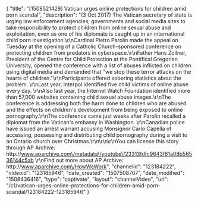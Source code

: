 {
    "title": "[1508521429] Vatican urges online protections for children amid porn scandal",
    "description": "(3 Oct 2017) The Vatican secretary of state is urging law enforcement agencies, governments and social media sites to take responsibility to protect children from online sexual abuse and exploitation, even as one of his diplomats is caught up in an international child porn investigation.\r\nCardinal Pietro Parolin made the appeal on Tuesday at the opening of a Catholic Church-sponsored conference on protecting children from predators in cyberspace.\r\nFather Hans Zollner, President of the Centre for Child Protection at the Pontifical Gregorian University, opened the conference with a list of abuses inflicted on children using digital media and demanded that \"we stop these terror attacks on the hearts of children.\"\r\nParticipants offered sobering statistics about the problem. \r\nLast year, Interpol identified five child victims of online abuse every day. \r\nAlso last year, the Internet Watch Foundation identified more than 57,000 websites containing child sexual abuse images.\r\nThe conference is addressing both the harm done to children who are abused and the effects on children's development from being exposed to online pornography.\r\nThe conference came just weeks after Parolin recalled a diplomat from the Vatican's embassy in Washington. \r\nCanadian police have issued an arrest warrant accusing Monsignor Carlo Capella of accessing, possessing and distributing child pornography during a visit to an Ontario church over Christmas.\r\n\r\n\r\nYou can license this story through AP Archive: http:\/\/www.aparchive.com\/metadata\/youtube\/23313fdfc9643f61a08b56536144c5ab \r\nFind out more about AP Archive: http:\/\/www.aparchive.com\/HowWeWork",
    "channelid": "123184222",
    "videoid": "123185946",
    "date_created": "1507508707",
    "date_modified": "1508436416",
    "type": "captivate",
    "layout": "channelVideo",
    "url": "\/c1\/vatican-urges-online-protections-for-children-amid-porn-scandal\/123184222-123185946"
}